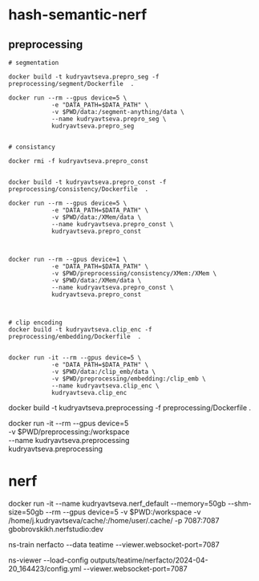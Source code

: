 # hash-semantic-nerf

## preprocessing
```
# segmentation 

docker build -t kudryavtseva.prepro_seg -f preprocessing/segment/Dockerfile  .

docker run --rm --gpus device=5 \
            -e "DATA_PATH=$DATA_PATH" \
            -v $PWD/data:/segment-anything/data \
            --name kudryavtseva.prepro_seg \
            kudryavtseva.prepro_seg


# consistancy

docker rmi -f kudryavtseva.prepro_const


docker build -t kudryavtseva.prepro_const -f preprocessing/consistency/Dockerfile  .

docker run --rm --gpus device=5 \
            -e "DATA_PATH=$DATA_PATH" \
            -v $PWD/data:/XMem/data \
            --name kudryavtseva.prepro_const \
            kudryavtseva.prepro_const 



docker run --rm --gpus device=1 \
            -e "DATA_PATH=$DATA_PATH" \
            -v $PWD/preprocessing/consistency/XMem:/XMem \
            -v $PWD/data:/XMem/data \
            --name kudryavtseva.prepro_const \
            kudryavtseva.prepro_const



# clip encoding
docker build -t kudryavtseva.clip_enc -f preprocessing/embedding/Dockerfile  .


docker run -it --rm --gpus device=5 \
            -e "DATA_PATH=$DATA_PATH" \
            -v $PWD/data:/clip_emb/data \
            -v $PWD/preprocessing/embedding:/clip_emb \
            --name kudryavtseva.clip_enc \
            kudryavtseva.clip_enc

```
docker build -t kudryavtseva.preprocessing -f preprocessing/Dockerfile  .


docker run -it --rm --gpus device=5 \
            -v $PWD/preprocessing:/workspace \
            --name kudryavtseva.preprocessing \
            kudryavtseva.preprocessing


# nerf


docker run -it --name kudryavtseva.nerf_default --memory=50gb --shm-size=50gb  --rm --gpus device=5 -v $PWD:/workspace -v /home/j.kudryavtseva/cache/:/home/user/.cache/ -p 7087:7087 gbobrovskikh.nerfstudio:dev



ns-train nerfacto --data  teatime --viewer.websocket-port=7087

ns-viewer --load-config outputs/teatime/nerfacto/2024-04-20_164423/config.yml --viewer.websocket-port=7087


